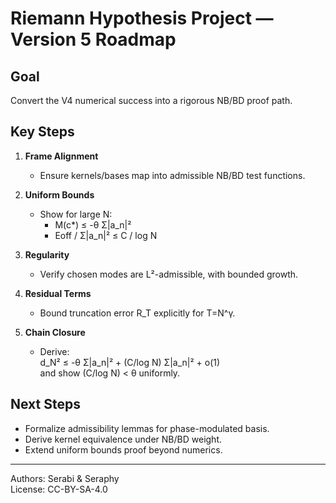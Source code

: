 # Riemann Hypothesis Project — Version 5 Roadmap

## Goal
Convert the V4 numerical success into a rigorous NB/BD proof path.

## Key Steps
1. **Frame Alignment**
   - Ensure kernels/bases map into admissible NB/BD test functions.

2. **Uniform Bounds**
   - Show for large N:  
     - M(c*) ≤ -θ Σ|a_n|²  
     - Eoff / Σ|a_n|² ≤ C / log N

3. **Regularity**
   - Verify chosen modes are L²-admissible, with bounded growth.

4. **Residual Terms**
   - Bound truncation error R_T explicitly for T=N^γ.

5. **Chain Closure**
   - Derive:  
     d_N² ≤ -θ Σ|a_n|² + (C/log N) Σ|a_n|² + o(1)  
     and show (C/log N) < θ uniformly.

## Next Steps
- Formalize admissibility lemmas for phase-modulated basis.  
- Derive kernel equivalence under NB/BD weight.  
- Extend uniform bounds proof beyond numerics.

---
Authors: Serabi & Seraphy  
License: CC-BY-SA-4.0  
